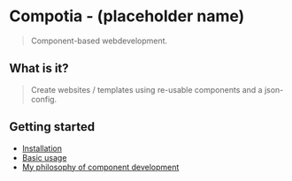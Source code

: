 # Compotia - (placeholder name)
> Component-based webdevelopment.

## What is it?
> Create websites / templates using re-usable components and a json-config.


## Getting started
* [Installation](INSTALLATION.md)
* [Basic usage](BASIC\_USAGE.md)
* [My philosophy of component development](COMPONENT_PHILOSOPHY.md)
